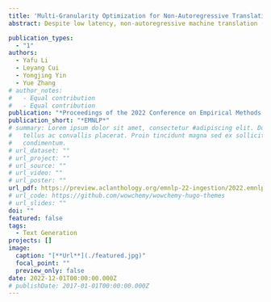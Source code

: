 ```yaml
---
title: 'Multi-Granularity Optimization for Non-Autoregressive Translation'
abstract: Despite low latency, non-autoregressive machine translation (NAT) suffers severe performance deterioration due to the naive independence assumption. This assumption is further strengthened by cross-entropy loss, which encourages a strict match between the hypothesis and the reference token by token. To alleviate this issue, we propose multi-granularity optimization for NAT, which collects model behaviours on translation segments of various granularities and integrates feedback for backpropagation. Experiments on four WMT benchmarks show that the proposed method significantly outperforms the baseline models trained with cross-entropy loss, and achieves the best performance on WMT’16 En⇔Ro and highly competitive results on WMT’14 En⇔De for fully non-autoregressive translation.

publication_types:
  - "1"
authors:
  - Yafu Li
  - Leyang Cui
  - Yongjing Yin
  - Yue Zhang
# author_notes:
#   - Equal contribution
#   - Equal contribution
publication: "*Proceedings of the 2022 Conference on Empirical Methods in Natural Language Processing*"
publication_short: "*EMNLP*"
# summary: Lorem ipsum dolor sit amet, consectetur #adipiscing elit. Duis posuere
#   tellus ac convallis placerat. Proin tincidunt magna sed ex sollicitudin
#   condimentum.
# url_dataset: ""
# url_project: ""
# url_source: ""
# url_video: ""
# url_poster: ""
url_pdf: https://preview.aclanthology.org/emnlp-22-ingestion/2022.emnlp-main.339.pdf
# url_code: https://github.com/wowchemy/wowchemy-hugo-themes
# url_slides: ""
doi: ""
featured: false
tags:
  - Text Generation
projects: []
image:
  caption: "[**Url**](./featured.jpg)"
  focal_point: ""
  preview_only: false
date: 2022-12-01T00:00:00.000Z
# publishDate: 2017-01-01T00:00:00.000Z
---
```

